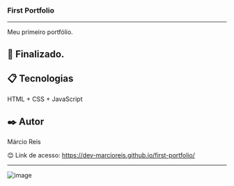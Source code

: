 ### First Portfolio

---

Meu primeiro portfólio.

## 🚀 Finalizado.

## 📋 Tecnologias
HTML + CSS + JavaScript

## ✒️ Autor
Márcio Reis

😊 Link de acesso: https://dev-marcioreis.github.io/first-portfolio/

---
![image](https://user-images.githubusercontent.com/122680054/212899284-a4ac15ae-8101-407d-956f-22549867a56f.png)
